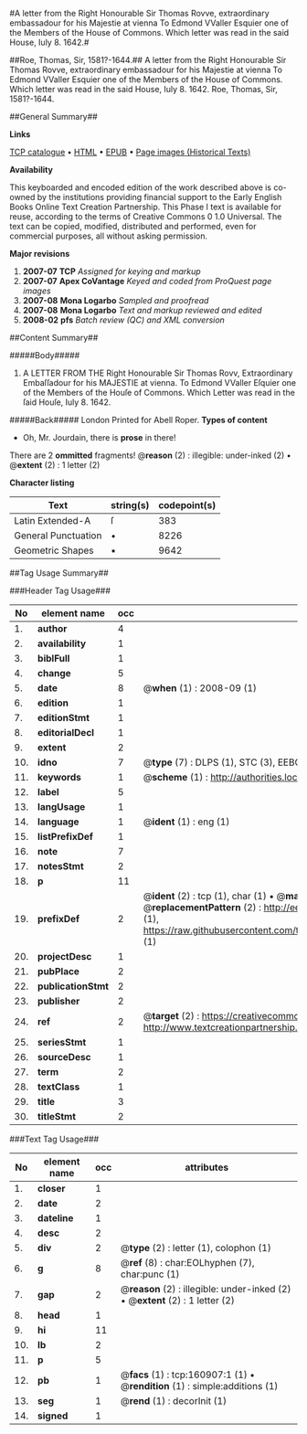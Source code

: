#A letter from the Right Honourable Sir Thomas Rovve, extraordinary embassadour for his Majestie at vienna To Edmond VValler Esquier one of the Members of the House of Commons. Which letter was read in the said House, Iuly 8. 1642.#

##Roe, Thomas, Sir, 1581?-1644.##
A letter from the Right Honourable Sir Thomas Rovve, extraordinary embassadour for his Majestie at vienna To Edmond VValler Esquier one of the Members of the House of Commons. Which letter was read in the said House, Iuly 8. 1642.
Roe, Thomas, Sir, 1581?-1644.

##General Summary##

**Links**

[TCP catalogue](http://www.ota.ox.ac.uk/tcp/)  • 
[HTML](http://tei.it.ox.ac.uk/tcp/Texts-HTML/free/A91/A91919.html)  • 
[EPUB](http://tei.it.ox.ac.uk/tcp/Texts-EPUB/free/A91/A91919.epub) • 
[Page images (Historical Texts)](https://data.historicaltexts.jisc.ac.uk/view?pubId=eebo-99871029e&pageId=eebo-99871029e-160907-1)

**Availability**

This keyboarded and encoded edition of the
	       work described above is co-owned by the institutions
	       providing financial support to the Early English Books
	       Online Text Creation Partnership. This Phase I text is
	       available for reuse, according to the terms of Creative
	       Commons 0 1.0 Universal. The text can be copied,
	       modified, distributed and performed, even for
	       commercial purposes, all without asking permission.

**Major revisions**

1. __2007-07__ __TCP__ *Assigned for keying and markup*
1. __2007-07__ __Apex CoVantage__ *Keyed and coded from ProQuest page images*
1. __2007-08__ __Mona Logarbo__ *Sampled and proofread*
1. __2007-08__ __Mona Logarbo__ *Text and markup reviewed and edited*
1. __2008-02__ __pfs__ *Batch review (QC) and XML conversion*

##Content Summary##

#####Body#####

1. A LETTER FROM THE Right Honourable Sir Thomas Rovv, Extraordinary Embaſſadour for his MAJESTIE at vienna.
To Edmond VValler Eſquier one of the Members of the Houſe of Commons.
Which Letter was read in the ſaid Houſe, Iuly 8. 1642.

#####Back#####
London Printed for Abell Roper.
**Types of content**

  * Oh, Mr. Jourdain, there is **prose** in there!

There are 2 **ommitted** fragments! 
 @__reason__ (2) : illegible: under-inked (2)  •  @__extent__ (2) : 1 letter (2)

**Character listing**


|Text|string(s)|codepoint(s)|
|---|---|---|
|Latin Extended-A|ſ|383|
|General Punctuation|•|8226|
|Geometric Shapes|▪|9642|

##Tag Usage Summary##

###Header Tag Usage###

|No|element name|occ|attributes|
|---|---|---|---|
|1.|__author__|4||
|2.|__availability__|1||
|3.|__biblFull__|1||
|4.|__change__|5||
|5.|__date__|8| @__when__ (1) : 2008-09 (1)|
|6.|__edition__|1||
|7.|__editionStmt__|1||
|8.|__editorialDecl__|1||
|9.|__extent__|2||
|10.|__idno__|7| @__type__ (7) : DLPS (1), STC (3), EEBO-CITATION (1), PROQUEST (1), VID (1)|
|11.|__keywords__|1| @__scheme__ (1) : http://authorities.loc.gov/ (1)|
|12.|__label__|5||
|13.|__langUsage__|1||
|14.|__language__|1| @__ident__ (1) : eng (1)|
|15.|__listPrefixDef__|1||
|16.|__note__|7||
|17.|__notesStmt__|2||
|18.|__p__|11||
|19.|__prefixDef__|2| @__ident__ (2) : tcp (1), char (1)  •  @__matchPattern__ (2) : ([0-9\-]+):([0-9IVX]+) (1), (.+) (1)  •  @__replacementPattern__ (2) : http://eebo.chadwyck.com/downloadtiff?vid=$1&page=$2 (1), https://raw.githubusercontent.com/textcreationpartnership/Texts/master/tcpchars.xml#$1 (1)|
|20.|__projectDesc__|1||
|21.|__pubPlace__|2||
|22.|__publicationStmt__|2||
|23.|__publisher__|2||
|24.|__ref__|2| @__target__ (2) : https://creativecommons.org/publicdomain/zero/1.0/ (1), http://www.textcreationpartnership.org/docs/. (1)|
|25.|__seriesStmt__|1||
|26.|__sourceDesc__|1||
|27.|__term__|2||
|28.|__textClass__|1||
|29.|__title__|3||
|30.|__titleStmt__|2||


###Text Tag Usage###

|No|element name|occ|attributes|
|---|---|---|---|
|1.|__closer__|1||
|2.|__date__|2||
|3.|__dateline__|1||
|4.|__desc__|2||
|5.|__div__|2| @__type__ (2) : letter (1), colophon (1)|
|6.|__g__|8| @__ref__ (8) : char:EOLhyphen (7), char:punc (1)|
|7.|__gap__|2| @__reason__ (2) : illegible: under-inked (2)  •  @__extent__ (2) : 1 letter (2)|
|8.|__head__|1||
|9.|__hi__|11||
|10.|__lb__|2||
|11.|__p__|5||
|12.|__pb__|1| @__facs__ (1) : tcp:160907:1 (1)  •  @__rendition__ (1) : simple:additions (1)|
|13.|__seg__|1| @__rend__ (1) : decorInit (1)|
|14.|__signed__|1||
